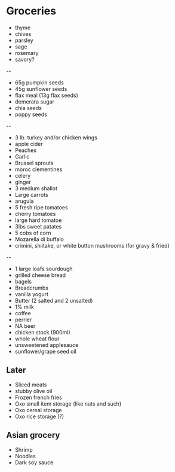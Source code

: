 # Groceries

- thyme
- chives
- parsley
- sage
- rosemary
- savory?

--

- 65g pumpkin seeds
- 45g sunflower seeds
- flax meal (13g flax seeds)
- demerara sugar
- chia seeds
- poppy seeds

--

- 3 lb. turkey and/or chicken wings
- apple cider
- Peaches
- Garlic
- Brussel sprouts
- moroc clementines
- celery
- ginger
- 3 medium shallot
- Large carrots
- arugula
- 5 fresh ripe tomatoes
- cherry tomatoes
- large hard tomatoe
- 3lbs sweet patates
- 5 cobs of corn
- Mozarella di buffalo
- crimini, shiitake, or white button mushrooms (for gravy & fried)

--

- 1 large loafs sourdough
- grilled cheese bread
- bagels
- Breadcrumbs
- vanilla yogurt
- Butter (2 salted and 2 unsalted)
- 1% milk
- coffee
- perrier
- NA beer
- chicken stock (900ml)
- whole wheat flour
- unsweetened applesauce
- sunflower/grape seed oil

## Later

- Sliced meats
- stubby olive oil
- Frozen french fries
- Oxo small item storage (like nuts and such)
- Oxo cereal storage
- Oxo rice storage (?)

## Asian grocery

- Shrimp
- Noodles
- Dark soy sauce

